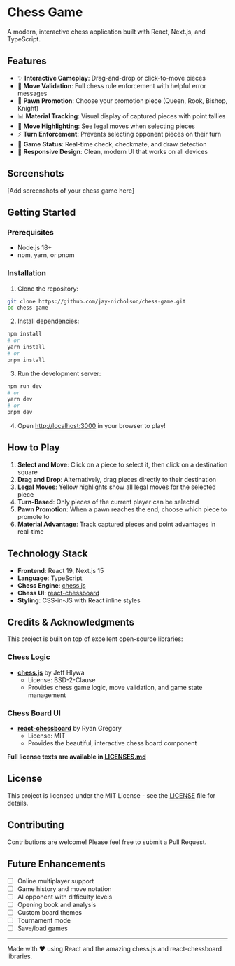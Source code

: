 # Chess Game

A modern, interactive chess application built with React, Next.js, and TypeScript.

## Features

- ✨ **Interactive Gameplay**: Drag-and-drop or click-to-move pieces
- 🎯 **Move Validation**: Full chess rule enforcement with helpful error messages
- 👑 **Pawn Promotion**: Choose your promotion piece (Queen, Rook, Bishop, Knight)
- 📊 **Material Tracking**: Visual display of captured pieces with point tallies
- 🎨 **Move Highlighting**: See legal moves when selecting pieces
- ⚡ **Turn Enforcement**: Prevents selecting opponent pieces on their turn
- 🔄 **Game Status**: Real-time check, checkmate, and draw detection
- 📱 **Responsive Design**: Clean, modern UI that works on all devices

## Screenshots

[Add screenshots of your chess game here]

## Getting Started

### Prerequisites

- Node.js 18+
- npm, yarn, or pnpm

### Installation

1. Clone the repository:

```bash
git clone https://github.com/jay-nicholson/chess-game.git
cd chess-game
```

2. Install dependencies:

```bash
npm install
# or
yarn install
# or
pnpm install
```

3. Run the development server:

```bash
npm run dev
# or
yarn dev
# or
pnpm dev
```

4. Open [http://localhost:3000](http://localhost:3000) in your browser to play!

## How to Play

1. **Select and Move**: Click on a piece to select it, then click on a destination square
2. **Drag and Drop**: Alternatively, drag pieces directly to their destination
3. **Legal Moves**: Yellow highlights show all legal moves for the selected piece
4. **Turn-Based**: Only pieces of the current player can be selected
5. **Pawn Promotion**: When a pawn reaches the end, choose which piece to promote to
6. **Material Advantage**: Track captured pieces and point advantages in real-time

## Technology Stack

- **Frontend**: React 19, Next.js 15
- **Language**: TypeScript
- **Chess Engine**: [chess.js](https://github.com/jhlywa/chess.js)
- **Chess UI**: [react-chessboard](https://github.com/Clariity/react-chessboard)
- **Styling**: CSS-in-JS with React inline styles

## Credits & Acknowledgments

This project is built on top of excellent open-source libraries:

### Chess Logic

- **[chess.js](https://github.com/jhlywa/chess.js)** by Jeff Hlywa
  - License: BSD-2-Clause
  - Provides chess game logic, move validation, and game state management

### Chess Board UI

- **[react-chessboard](https://github.com/Clariity/react-chessboard)** by Ryan Gregory
  - License: MIT
  - Provides the beautiful, interactive chess board component

**Full license texts are available in [LICENSES.md](LICENSES.md)**

## License

This project is licensed under the MIT License - see the [LICENSE](LICENSE) file for details.

## Contributing

Contributions are welcome! Please feel free to submit a Pull Request.

## Future Enhancements

- [ ] Online multiplayer support
- [ ] Game history and move notation
- [ ] AI opponent with difficulty levels
- [ ] Opening book and analysis
- [ ] Custom board themes
- [ ] Tournament mode
- [ ] Save/load games

---

Made with ❤️ using React and the amazing chess.js and react-chessboard libraries.